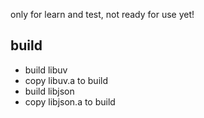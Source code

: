 only for learn and test, not ready for use yet!
## build
* build libuv
* copy libuv.a to build
* build libjson
* copy libjson.a to build

